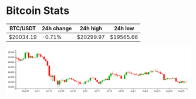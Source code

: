 # Bitcoin Stats

BTC/USDT|24h change|24h high|24h low|
|---|---|---|---|
|$20034.19|-0.71%|$20299.97|$19565.66|

<img src="./chart.svg">
